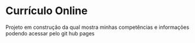 <h1>Currículo Online</h1>
<p>Projeto em construção da qual mostra minhas competências e informações podendo acessar pelo git hub pages </p>

